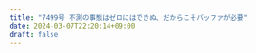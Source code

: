 ```yaml
---
title: "7499号 不測の事態はゼロにはできぬ、だからこそバッファが必要"
date: 2024-03-07T22:20:14+09:00
draft: false
---
```


```
```

```
```
